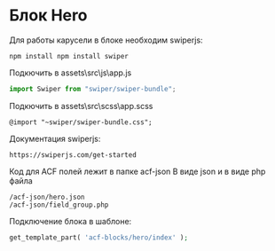 # Блок Hero

Для работы карусели в блоке необходим swiperjs:

```
npm install npm install swiper
```

Подкючить в assets\src\js\app.js

```js
import Swiper from "swiper/swiper-bundle";
```

Подкючить в assets\src\scss\app.scss

```styles
@import "~swiper/swiper-bundle.css";
```

Документация swiperjs:

```
https://swiperjs.com/get-started
```

Код для ACF полей лежит в папке acf-json
В виде json и в виде php файла

```
/acf-json/hero.json
/acf-json/field_group.php
```

Подключение блока в шаблоне:

```php
get_template_part( 'acf-blocks/hero/index' );
```
